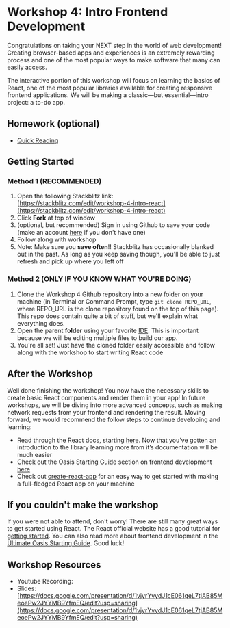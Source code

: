 # Workshop 4: Intro Frontend Development

Congratulations on taking your NEXT step in the world of web development! Creating browser-based apps and experiences is an extremely rewarding process and one of the most popular ways to make software that many can easily access.

The interactive portion of this workshop will focus on learning the basics of React, one of the most popular libraries available for creating responsive frontend applications. We will be making a classic—but essential—intro project: a to-do app.

## Homework (optional)

- [Quick Reading](https://www.pluralsight.com/blog/film-games/whats-difference-front-end-back-end)

## Getting Started

### Method 1 (RECOMMENDED)

1. Open the following Stackblitz link: [https://stackblitz.com/edit/workshop-4-intro-react](https://stackblitz.com/edit/workshop-4-intro-react)
2. Click **Fork** at top of window
3. (optional, but recommended) Sign in using Github to save your code (make an account [here](https://github.com/join) if you don't have one)
4. Follow along with workshop
5. Note: Make sure you **save often**!! Stackblitz has occasionally blanked out in the past. As long as you keep saving though, you'll be able to just refresh and pick up where you left off

### Method 2 (ONLY IF YOU KNOW WHAT YOU'RE DOING)

1. Clone the Workshop 4 Github repository into a new folder on your machine (in Terminal or Command Prompt, type `git clone REPO_URL`, where REPO_URL is the clone repository found on the top of this page). This repo does contain quite a bit of stuff, but we'll explain what everything does.
2. Open the parent **folder** using your favorite [IDE](https://github.com/northeastern-oasis/Ultimate-Oasis-Starting-Guide/tree/master/IDEs). This is important because we will be editing multiple files to build our app.
3. You're all set! Just have the cloned folder easily accessible and follow along with the workshop to start writing React code


## After the Workshop

Well done finishing the workshop! You now have the necessary skills to create basic React components and render them in your app! In future workshops, we will be diving into more advanced concepts, such as making network requests from your frontend and rendering the result. Moving forward, we would recommend the follow steps to continue developing and learning:

  *   Read through the React docs, starting [here](https://reactjs.org/docs/hello-world.html). Now that you’ve gotten an introduction to the library learning more from it’s documentation will be much easier
  *   Check out the Oasis Starting Guide section on frontend development [here](https://github.com/northeastern-oasis/Ultimate-Oasis-Starting-Guide/tree/master/frontend-dev)
  *   Check out [create-react-app](https://create-react-app.dev/docs/getting-started/) for an easy way to get started with making a full-fledged React app on your machine

## If you couldn't make the workshop

If you were not able to attend, don't worry! There are still many great ways to get started using React. The React official website has a good tutorial for [getting started](https://reactjs.org/). You can also read more about frontend development in the [Ultimate Oasis Starting Guide](https://github.com/northeastern-oasis/Ultimate-Oasis-Starting-Guide/tree/master/frontend-dev). Good luck!

## Workshop Resources

  *  Youtube Recording: 
  *  Slides: [https://docs.google.com/presentation/d/1vjyrYvydJ1cE061qeL7tjAB85MeoePw2JYYMB9YfmEQ/edit?usp=sharing](https://docs.google.com/presentation/d/1vjyrYvydJ1cE061qeL7tjAB85MeoePw2JYYMB9YfmEQ/edit?usp=sharing)